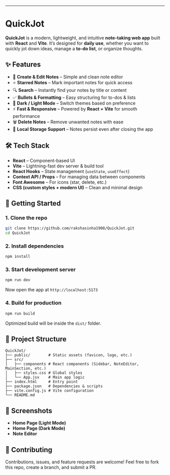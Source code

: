 
---

# QuickJot

**QuickJot** is a modern, lightweight, and intuitive **note-taking web app** built with **React** and **Vite**.
It’s designed for **daily use**, whether you want to quickly jot down ideas, manage a **to-do list**, or organize thoughts.

## ✨ Features

* 📝 **Create & Edit Notes** – Simple and clean note editor
* ⭐ **Starred Notes** – Mark important notes for quick access
* 🔍 **Search** – Instantly find your notes by title or content
* ✅ **Bullets & Formatting** – Easy structuring for to-dos & lists
* 🌙 **Dark / Light Mode** – Switch themes based on preference
* ⚡ **Fast & Responsive** – Powered by **React + Vite** for smooth performance
* 🗑️ **Delete Notes** – Remove unwanted notes with ease
* 💾 **Local Storage Support** – Notes persist even after closing the app

## 🛠️ Tech Stack

* **React** – Component-based UI
* **Vite** – Lightning-fast dev server & build tool
* **React Hooks** – State management (`useState`, `useEffect`)
* **Context API / Props** – For managing data between components
* **Font Awesome** – For icons (star, delete, etc.)
* **CSS (custom styles + modern UI)** – Clean and minimal design

## 🚀 Getting Started

### 1. Clone the repo

```bash
git clone https://github.com/rakshasinha1908/QuickJot.git
cd QuickJot
```

### 2. Install dependencies

```bash
npm install
```

### 3. Start development server

```bash
npm run dev
```

Now open the app at `http://localhost:5173`

### 4. Build for production

```bash
npm run build
```

Optimized build will be inside the `dist/` folder.

## 📂 Project Structure

```
QuickJot/
├── public/        # Static assets (favicon, logo, etc.)
├── src/
│   ├── components # React components (Sidebar, NoteEditor, MainSection, etc.)
│   ├── styles.css # Global styles
│   └── App.jsx    # Main app logic
├── index.html     # Entry point
├── package.json   # Dependencies & scripts
├── vite.config.js # Vite configuration
└── README.md
```

## 📸 Screenshots

* **Home Page (Light Mode)**
* **Home Page (Dark Mode)**
* **Note Editor**



## 🤝 Contributing

Contributions, issues, and feature requests are welcome!
Feel free to fork this repo, create a branch, and submit a PR.
